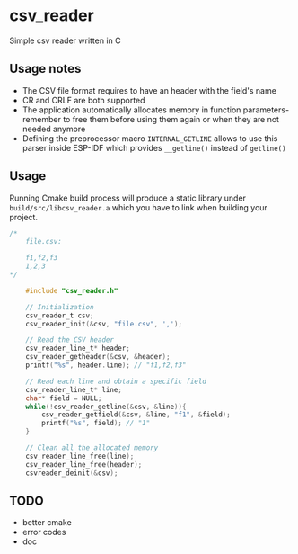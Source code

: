# csv_reader
Simple csv reader written in C

## Usage notes
- The CSV file format requires to have an header with the field's name
- CR and CRLF are both supported
- The application automatically allocates memory in function parameters- remember to free them before using them again or when they are not needed anymore
- Defining the preprocessor macro ```INTERNAL_GETLINE``` allows to use this parser inside ESP-IDF which provides ```__getline()``` instead of ```getline()```

## Usage
Running Cmake build process will produce a static library under ```build/src/libcsv_reader.a``` which you have to link when building your project.

```c
/*
    file.csv:

    f1,f2,f3
    1,2,3
*/

    #include "csv_reader.h"

    // Initialization
    csv_reader_t csv;
    csv_reader_init(&csv, "file.csv", ',');

    // Read the CSV header
    csv_reader_line_t* header;
    csv_reader_getheader(&csv, &header);
    printf("%s", header.line); // "f1,f2,f3"

    // Read each line and obtain a specific field
    csv_reader_line_t* line;
    char* field = NULL;
    while(!csv_reader_getline(&csv, &line)){
        csv_reader_getfield(&csv, &line, "f1", &field);
        printf("%s", field); // "1"
    }

    // Clean all the allocated memory
    csv_reader_line_free(line);
    csv_reader_line_free(header);
    csvreader_deinit(&csv);

```
## TODO
- better cmake
- error codes
- doc